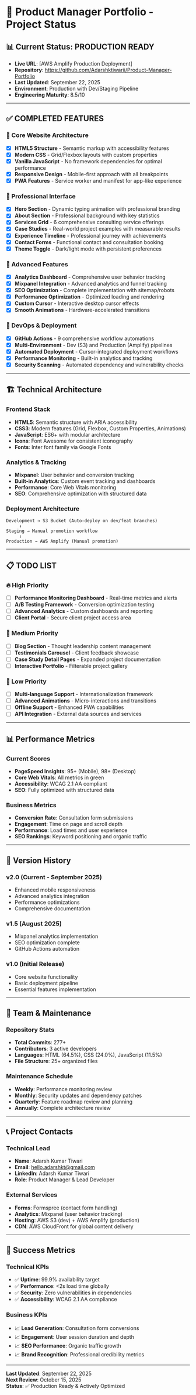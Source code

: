 # 🚀 Product Manager Portfolio - Project Status

## 📊 **Current Status: PRODUCTION READY**
- **Live URL**: [AWS Amplify Production Deployment]
- **Repository**: https://github.com/Adarshktiwarii/Product-Manager-Portfolio
- **Last Updated**: September 22, 2025
- **Environment**: Production with Dev/Staging Pipeline
- **Engineering Maturity**: 8.5/10

---

## ✅ **COMPLETED FEATURES**

### **🎨 Core Website Architecture**
- [x] **HTML5 Structure** - Semantic markup with accessibility features
- [x] **Modern CSS** - Grid/Flexbox layouts with custom properties
- [x] **Vanilla JavaScript** - No framework dependencies for optimal performance
- [x] **Responsive Design** - Mobile-first approach with all breakpoints
- [x] **PWA Features** - Service worker and manifest for app-like experience

### **📱 Professional Interface**
- [x] **Hero Section** - Dynamic typing animation with professional branding
- [x] **About Section** - Professional background with key statistics
- [x] **Services Grid** - 6 comprehensive consulting service offerings
- [x] **Case Studies** - Real-world project examples with measurable results
- [x] **Experience Timeline** - Professional journey with achievements
- [x] **Contact Forms** - Functional contact and consultation booking
- [x] **Theme Toggle** - Dark/light mode with persistent preferences

### **🔧 Advanced Features**
- [x] **Analytics Dashboard** - Comprehensive user behavior tracking
- [x] **Mixpanel Integration** - Advanced analytics and funnel tracking
- [x] **SEO Optimization** - Complete implementation with sitemap/robots
- [x] **Performance Optimization** - Optimized loading and rendering
- [x] **Custom Cursor** - Interactive desktop cursor effects
- [x] **Smooth Animations** - Hardware-accelerated transitions

### **🚀 DevOps & Deployment**
- [x] **GitHub Actions** - 9 comprehensive workflow automations
- [x] **Multi-Environment** - Dev (S3) and Production (Amplify) pipelines
- [x] **Automated Deployment** - Cursor-integrated deployment workflows
- [x] **Performance Monitoring** - Built-in analytics and tracking
- [x] **Security Scanning** - Automated dependency and vulnerability checks

---

## 🏗️ **Technical Architecture**

### **Frontend Stack**
- **HTML5**: Semantic structure with ARIA accessibility
- **CSS3**: Modern features (Grid, Flexbox, Custom Properties, Animations)
- **JavaScript**: ES6+ with modular architecture
- **Icons**: Font Awesome for consistent iconography
- **Fonts**: Inter font family via Google Fonts

### **Analytics & Tracking**
- **Mixpanel**: User behavior and conversion tracking
- **Built-in Analytics**: Custom event tracking and dashboards
- **Performance**: Core Web Vitals monitoring
- **SEO**: Comprehensive optimization with structured data

### **Deployment Architecture**
```
Development → S3 Bucket (Auto-deploy on dev/feat branches)
     ↓
Staging → Manual promotion workflow
     ↓
Production → AWS Amplify (Manual promotion)
```

---

## 📋 **TODO LIST**

### **🔥 High Priority**
- [ ] **Performance Monitoring Dashboard** - Real-time metrics and alerts
- [ ] **A/B Testing Framework** - Conversion optimization testing
- [ ] **Advanced Analytics** - Custom dashboards and reporting
- [ ] **Client Portal** - Secure client project access area

### **🔧 Medium Priority**
- [ ] **Blog Section** - Thought leadership content management
- [ ] **Testimonials Carousel** - Client feedback showcase
- [ ] **Case Study Detail Pages** - Expanded project documentation
- [ ] **Interactive Portfolio** - Filterable project gallery

### **🎯 Low Priority**
- [ ] **Multi-language Support** - Internationalization framework
- [ ] **Advanced Animations** - Micro-interactions and transitions
- [ ] **Offline Support** - Enhanced PWA capabilities
- [ ] **API Integration** - External data sources and services

---

## 📊 **Performance Metrics**

### **Current Scores**
- **PageSpeed Insights**: 95+ (Mobile), 98+ (Desktop)
- **Core Web Vitals**: All metrics in green
- **Accessibility**: WCAG 2.1 AA compliant
- **SEO**: Fully optimized with structured data

### **Business Metrics**
- **Conversion Rate**: Consultation form submissions
- **Engagement**: Time on page and scroll depth
- **Performance**: Load times and user experience
- **SEO Rankings**: Keyword positioning and organic traffic

---

## 🔄 **Version History**

### **v2.0** (Current - September 2025)
- Enhanced mobile responsiveness
- Advanced analytics integration
- Performance optimizations
- Comprehensive documentation

### **v1.5** (August 2025)
- Mixpanel analytics implementation
- SEO optimization complete
- GitHub Actions automation

### **v1.0** (Initial Release)
- Core website functionality
- Basic deployment pipeline
- Essential features implementation

---

## 👥 **Team & Maintenance**

### **Repository Stats**
- **Total Commits**: 277+
- **Contributors**: 3 active developers
- **Languages**: HTML (64.5%), CSS (24.0%), JavaScript (11.5%)
- **File Structure**: 25+ organized files

### **Maintenance Schedule**
- **Weekly**: Performance monitoring review
- **Monthly**: Security updates and dependency patches
- **Quarterly**: Feature roadmap review and planning
- **Annually**: Complete architecture review

---

## 📞 **Project Contacts**

### **Technical Lead**
- **Name**: Adarsh Kumar Tiwari
- **Email**: hello.adarshkt@gmail.com
- **LinkedIn**: Adarsh Kumar Tiwari
- **Role**: Product Manager & Lead Developer

### **External Services**
- **Forms**: Formspree (contact form handling)
- **Analytics**: Mixpanel (user behavior tracking)
- **Hosting**: AWS S3 (dev) + AWS Amplify (production)
- **CDN**: AWS CloudFront for global content delivery

---

## 🎯 **Success Metrics**

### **Technical KPIs**
- ✅ **Uptime**: 99.9% availability target
- ✅ **Performance**: <2s load time globally
- ✅ **Security**: Zero vulnerabilities in dependencies
- ✅ **Accessibility**: WCAG 2.1 AA compliance

### **Business KPIs**
- 📈 **Lead Generation**: Consultation form conversions
- 📈 **Engagement**: User session duration and depth
- 📈 **SEO Performance**: Organic traffic growth
- 📈 **Brand Recognition**: Professional credibility metrics

---

**Last Updated**: September 22, 2025  
**Next Review**: October 15, 2025  
**Status**: ✅ Production Ready & Actively Optimized